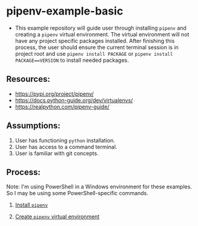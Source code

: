# pipenv-example-basic
* This example repository will guide user through installing `pipenv` and creating a `pipenv` virtual environment. The virtual environment will not have any project specific packages installed. After finishing this process, the user should ensure the current terminal session is in project root and use `pipenv install PACKAGE` or `pipenv install PACKAGE==VERSION` to install needed packages.

## Resources:
* https://pypi.org/project/pipenv/
* https://docs.python-guide.org/dev/virtualenvs/
* https://realpython.com/pipenv-guide/

## Assumptions:
1. User has functioning `python` installation.
1. User has access to a command terminal.
1. User is familiar with git concepts.

## Process:

Note: I'm using PowerShell in a Windows environment for these examples. So I may be using some PowerShell-specific commands.

1. [Install `pipenv`](notes/install_pipenv.md)

1. [Create `pipenv` virtual environment](notes/create_pipenv_virtual_environment.md)
